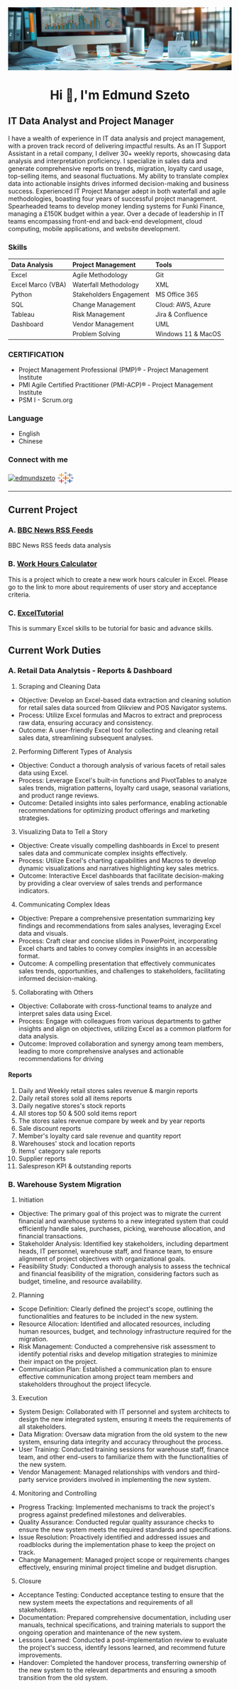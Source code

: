 <img align="center" src="/image/Banner.jpg" alt="Banner" />

<h1 align="center">Hi 👋, I'm Edmund Szeto</h1>

## IT Data Analyst and Project Manager

I have a wealth of experience in IT data analysis and project management, with a proven track record of delivering impactful results. 
As an IT Support Assistant in a retail company, I deliver 30+ weekly reports, showcasing data analysis and interpretation proficiency. I specialize in sales data and generate comprehensive reports on trends, migration, loyalty card usage, top-selling items, and seasonal fluctuations. My ability to translate complex data into actionable insights drives informed decision-making and business success.
Experienced IT Project Manager adept in both waterfall and agile methodologies, boasting four years of successful project management. Spearheaded teams to develop money lending systems for Funki Finance, managing a £150K budget within a year. Over a decade of leadership in IT teams encompassing front-end and back-end development, cloud computing, mobile applications, and website development.


### Skills
| Data Analysis | Project Management| Tools |
| :------------ |:---------------| :-----|
| Excel             | Agile Methodology       | Git |
| Excel Marco (VBA) | Waterfall Methodology   | XML |
| Python            | Stakeholders Engagement | MS Office 365 |
| SQL               | Change Management       | Cloud: AWS, Azure 	|
| Tableau         | Risk Management         | Jira & Confluence    |
| Dashboard         | Vendor Management       | UML  |
|                 | Problem Solving         | Windows 11 & MacOS  |


### CERTIFICATION

- Project Management Professional (PMP)®	- Project Management Institute
- PMI Agile Certified Practitioner (PMI-ACP)®	- Project Management Institute
- PSM I	- Scrum.org

### Language
- English
- Chinese

### Connect with me

<p align="left">
<a href="https://www.linkedin.com/in/edmundszetouk/" target="blank"><img align="center" src="https://raw.githubusercontent.com/rahuldkjain/github-profile-readme-generator/master/src/images/icons/Social/linked-in-alt.svg" alt="edmundszeto" height="30" width="40" /></a>
<a href="https://public.tableau.com/app/profile/edmundszeto" target="blank"><img align="center" src="image/icons8-tableau-software-48.png" alt="edmundszeto" height="30" width="40"/></a> 
</p>

---


## Current Project

### A. [BBC News RSS Feeds](https://github.com/EdmundSzetoUK/BBCNewsRSSFeeds)
BBC News RSS feeds data analysis

### B. [Work Hours Calculator](https://github.com/EdmundSzetoUK/WorkHoursCalculator)
This is a project which to create a new work hours calculer in Excel. 
Please go to the link to more about requirements of user story and acceptance criteria.

### C. [ExcelTutorial](https://github.com/EdmundSzetoUK/ExcelTutorial)
This is summary Excel skills to be tutorial for basic and advance skills. 

## Current Work Duties 
### A. Retail Data Analytsis - Reports & Dashboard
1. Scraping and Cleaning Data
  * Objective: Develop an Excel-based data extraction and cleaning solution for retail sales data sourced from Qlikview and POS Navigator systems.
  * Process: Utilize Excel formulas and Macros to extract and preprocess raw data, ensuring accuracy and consistency.
  * Outcome: A user-friendly Excel tool for collecting and cleaning retail sales data, streamlining subsequent analyses.
2. Performing Different Types of Analysis
  * Objective: Conduct a thorough analysis of various facets of retail sales data using Excel.
  * Process: Leverage Excel's built-in functions and PivotTables to analyze sales trends, migration patterns, loyalty card usage, seasonal variations, and product range reviews.
  * Outcome: Detailed insights into sales performance, enabling actionable recommendations for optimizing product offerings and marketing strategies.
3. Visualizing Data to Tell a Story
  * Objective: Create visually compelling dashboards in Excel to present sales data and communicate complex insights effectively.
  * Process: Utilize Excel's charting capabilities and Macros to develop dynamic visualizations and narratives highlighting key sales metrics.
  * Outcome: Interactive Excel dashboards that facilitate decision-making by providing a clear overview of sales trends and performance indicators.
4. Communicating Complex Ideas
  * Objective: Prepare a comprehensive presentation summarizing key findings and recommendations from sales analyses, leveraging Excel data and visuals.
  * Process: Craft clear and concise slides in PowerPoint, incorporating Excel charts and tables to convey complex insights in an accessible format.
  * Outcome: A compelling presentation that effectively communicates sales trends, opportunities, and challenges to stakeholders, facilitating informed decision-making.
5. Collaborating with Others
  * Objective: Collaborate with cross-functional teams to analyze and interpret sales data using Excel.
  * Process: Engage with colleagues from various departments to gather insights and align on objectives, utilizing Excel as a common platform for data analysis.
  * Outcome: Improved collaboration and synergy among team members, leading to more comprehensive analyses and actionable recommendations for driving 

#### Reports
1. Daily and Weekly retail stores sales revenue & margin reports
2. Daily retail stores sold all items reports
3. Daily negative stores's stock reports
4. All stores top 50 & 500 sold items report
5. The stores sales revenue compare by week and by year reports
6. Sale discount reports
7. Member's loyalty card sale revenue and quantity report
8. Warehouses' stock and location reports
9. Items' category sale reports
10. Supplier reports
11. Salespreson KPI & outstanding reports

### B. Warehouse System Migration

1. Initiation
* Objective: The primary goal of this project was to migrate the current financial and warehouse systems to a new integrated system that could efficiently handle sales, purchases, picking, warehouse allocation, and financial transactions.
* Stakeholder Analysis: Identified key stakeholders, including department heads, IT personnel, warehouse staff, and finance team, to ensure alignment of project objectives with organizational goals.
* Feasibility Study: Conducted a thorough analysis to assess the technical and financial feasibility of the migration, considering factors such as budget, timeline, and resource availability.
2. Planning
* Scope Definition: Clearly defined the project's scope, outlining the functionalities and features to be included in the new system.
* Resource Allocation: Identified and allocated resources, including human resources, budget, and technology infrastructure required for the migration.
* Risk Management:  Conducted a comprehensive risk assessment to identify potential risks and develop mitigation strategies to minimize their impact on the project.
* Communication Plan: Established a communication plan to ensure effective communication among project team members and stakeholders throughout the project lifecycle.
3. Execution
* System Design: Collaborated with IT personnel and system architects to design the new integrated system, ensuring it meets the requirements of all stakeholders.
* Data Migration: Oversaw data migration from the old system to the new system, ensuring data integrity and accuracy throughout the process.
* User Training: Conducted training sessions for warehouse staff, finance team, and other end-users to familiarize them with the functionalities of the new system.
* Vendor Management: Managed relationships with vendors and third-party service providers involved in implementing the new system.
4. Monitoring and Controlling
* Progress Tracking: Implemented mechanisms to track the project's progress against predefined milestones and deliverables.
* Quality Assurance: Conducted regular quality assurance checks to ensure the new system meets the required standards and specifications.
* Issue Resolution: Proactively identified and addressed issues and roadblocks during the implementation phase to keep the project on track.
* Change Management: Managed project scope or requirements changes effectively, ensuring minimal project timeline and budget disruption.
5. Closure
* Acceptance Testing: Conducted acceptance testing to ensure that the new system meets the expectations and requirements of all stakeholders.
* Documentation: Prepared comprehensive documentation, including user manuals, technical specifications, and training materials to support the ongoing operation and maintenance of the new system.
* Lessons Learned: Conducted a post-implementation review to evaluate the project's success, identify lessons learned, and recommend future improvements.
* Handover: Completed the handover process, transferring ownership of the new system to the relevant departments and ensuring a smooth transition from the old system.






